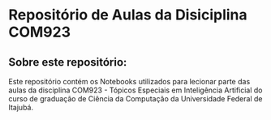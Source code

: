 # Repositório de Aulas da Disiciplina COM923


## Sobre este repositório:

Este repositório contém os Notebooks utilizados para lecionar parte das aulas da disciplina COM923 - Tópicos Especiais em Inteligência Artificial do curso de graduação de Ciência da Computação da Universidade Federal de Itajubá. 
